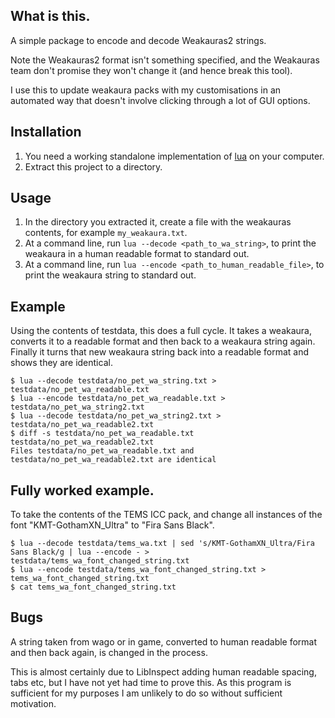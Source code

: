 ## What is this.

A simple package to encode and decode Weakauras2 strings.

Note the Weakauras2 format isn't something specified, and the Weakauras team don't promise they won't change it (and hence break this tool).

I use this to update weakaura packs with my customisations in an automated way that doesn't involve clicking through a lot of GUI options.

## Installation

1. You need a working standalone implementation of [lua](https://www.lua.org/) on your computer.
2. Extract this project to a directory.

## Usage

1. In the directory you extracted it, create a file with the weakauras contents, for example `my_weakaura.txt`.
2. At a command line, run `lua --decode <path_to_wa_string>`, to print the weakaura in a human readable format to standard out.
3. At a command line, run `lua --encode <path_to_human_readable_file>`, to print the weakaura string to standard out.

## Example

Using the contents of testdata, this does a full cycle. It takes a weakaura, converts it to a readable format and then back to a weakaura string again. Finally it turns that new weakaura string back into a readable format and shows they are identical.

```
$ lua --decode testdata/no_pet_wa_string.txt > testdata/no_pet_wa_readable.txt
$ lua --encode testdata/no_pet_wa_readable.txt > testdata/no_pet_wa_string2.txt
$ lua --decode testdata/no_pet_wa_string2.txt > testdata/no_pet_wa_readable2.txt
$ diff -s testdata/no_pet_wa_readable.txt testdata/no_pet_wa_readable2.txt 
Files testdata/no_pet_wa_readable.txt and testdata/no_pet_wa_readable2.txt are identical
```

## Fully worked example.

To take the contents of the TEMS ICC pack, and change all instances of the font "KMT-GothamXN_Ultra" to "Fira Sans Black".

```
$ lua --decode testdata/tems_wa.txt | sed 's/KMT-GothamXN_Ultra/Fira Sans Black/g | lua --encode - > testdata/tems_wa_font_changed_string.txt
$ lua --encode testdata/tems_wa_font_changed_string.txt > tems_wa_font_changed_string.txt
$ cat tems_wa_font_changed_string.txt
```

## Bugs

A string taken from wago or in game, converted to human readable format and then back again, is changed in the process. 

This is almost certainly due to LibInspect adding human readable spacing, tabs etc, but I have not yet had time to prove this. As this program is sufficient for my purposes I am unlikely to do so without sufficient motivation.
